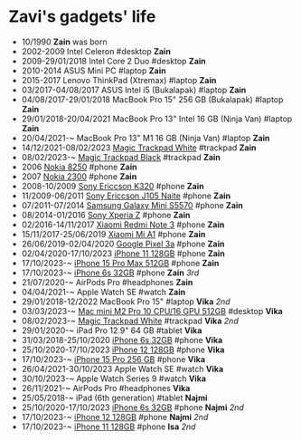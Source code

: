 Zavi's gadgets' life
==================

- 10/1990 **Zain** was born
- 2002-2009 Intel Celeron #desktop **Zain**
- 2009-29/01/2018 Intel Core 2 Duo #desktop **Zain**
- 2010-2014 ASUS Mini PC #laptop **Zain**
- 2015-2017 Lenovo ThinkPad (Xtremax) #laptop **Zain**
- 03/2017-04/08/2017 ASUS Intel i5 (Bukalapak) #laptop **Zain**
- 04/08/2017-29/01/2018 MacBook Pro 15" 256 GB (Bukalapak) #laptop **Zain**
- 29/01/2018-20/04/2021 MacBook Pro 13" Intel 16 GB (Ninja Van) #laptop **Zain**
- 20/04/2021-~ MacBook Pro 13" M1 16 GB (Ninja Van) #laptop **Zain**
- 14/12/2021-08/02/2023 [Magic Trackpad White](https://www.apple.com/shop/product/MK2D3AM/A/magic-trackpad-white-multi-touch-surface) #trackpad **Zain**
- 08/02/2023-~ [Magic Trackpad Black](https://www.apple.com/shop/product/MK2D3AM/A/magic-trackpad-white-multi-touch-surface) #trackpad **Zain**
- 2006 [Nokia 8250](https://www.gsmarena.com/nokia_8250-217.php) #phone **Zain**
- 2007 [Nokia 2300](https://www.gsmarena.com/nokia_2300-513.php) #phone **Zain**
- 2008-10/2009 [Sony Ericcson K320](https://www.gsmarena.com/sony_ericsson_k320-1722.php) #phone **Zain**
- 11/2009-06/2011 [Sony Ericcson J105 Naite](https://www.gsmarena.com/sony_ericsson_j105_naite-2818.php) #phone **Zain**
- 07/2011-07/2014 [Samsung Galaxy Mini S5570](https://www.gsmarena.com/samsung_galaxy_mini_s5570-3725.php) #phone **Zain**
- 08/2014-01/2016 [Sony Xperia Z](https://www.gsmarena.com/sony_xperia_z-5204.php) #phone **Zain**
- 02/2016-14/11/2017 [Xiaomi Redmi Note 3](https://www.gsmarena.com/xiaomi_redmi_note_3-7863.php) #phone **Zain**
- 15/11/2017-25/06/2019 [Xiaomi Mi A1](https://en.wikipedia.org/wiki/Xiaomi_Mi_A1) #phone **Zain**
- 26/06/2019-02/04/2020 [Google Pixel 3a](https://www.gsmarena.com/google_pixel_3a-9408.php) #phone **Zain**
- 02/04/2020-17/10/2023 [iPhone 11 128GB](https://support.apple.com/kb/SP804?locale=en_US) #phone **Zain**
- 17/10/2023-~ [iPhone 15 Pro Max 512GB](https://everymac.com/systems/apple/iphone/specs/apple-iphone-15-pro-max-global-a3106-specs.html) #phone **Zain**
- 17/10/2023-~ [iPhone 6s 32GB](https://support.apple.com/kb/SP726?locale=en_US) #phone **Zain** _3rd_
- 21/07/2020-~ AirPods Pro #headphones **Zain**
- 04/04/2021-~ Apple Watch SE #watch **Zain**
- 29/01/2018-12/2022 MacBook Pro 15" #laptop **Vika** _2nd_
- 03/03/2023-~ [Mac mini M2 Pro 10 CPU/16 GPU 512GB](https://everymac.com/systems/apple/mac_mini/specs/mac-mini-m2-pro-10-core-cpu-16-core-gpu-2023-specs.html) #desktop **Vika**
- 08/02/2023-~ [Magic Trackpad White](https://www.apple.com/shop/product/MK2D3AM/A/magic-trackpad-white-multi-touch-surface) #trackpad **Vika** _2nd_
- 29/01/2020-~ iPad Pro 12.9" 64 GB #tablet **Vika**
- 31/03/2018-25/10/2020 [iPhone 6s 32GB](https://support.apple.com/kb/SP726?locale=en_US) #phone **Vika**
- 25/10/2020-17/10/2023 [iPhone 12 128GB](https://support.apple.com/kb/SP830?locale=en_US) #phone **Vika**
- 17/10/2023-~ [iPhone 15 Pro 256 GB](https://everymac.com/systems/apple/iphone/specs/apple-iphone-15-pro-global-a3102-specs.html) #phone **Vika**
- 26/04/2021-30/10/2023 Apple Watch SE #watch **Vika**
- 30/10/2023-~ Apple Watch Series 9 #watch **Vika**
- 26/11/2021-~ AirPods Pro #headphones **Vika**
- 25/05/2018-~ iPad (6th generation) #tablet **Najmi**
- 25/10/2020-17/10/2023 [iPhone 6s 32GB](https://support.apple.com/kb/SP726?locale=en_US) #phone **Najmi** _2nd_
- 17/10/2023-~ [iPhone 12 128GB](https://support.apple.com/kb/SP830?locale=en_US) #phone **Najmi** _2nd_
- 17/10/2023-~ [iPhone 11 128GB](https://support.apple.com/kb/SP804?locale=en_US) #phone **Isa** _2nd_
